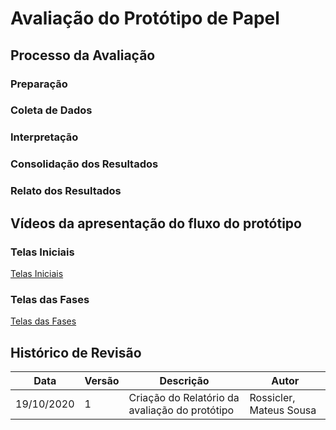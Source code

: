 # Avaliação do Protótipo de Papel

## Processo da Avaliação

### Preparação

### Coleta de Dados

### Interpretação

### Consolidação dos Resultados

### Relato dos Resultados

## Vídeos da apresentação do fluxo do protótipo

### Telas Iniciais

[Telas Iniciais](https://www.youtube.com/watch?v=xxjV5G7GopA)

### Telas das Fases
[Telas das Fases](https://www.youtube.com/watch?v=KPzk1-gzyBo)

## Histórico de Revisão

| Data | Versão| Descrição | Autor |
|----|----|----|----|
| 19/10/2020 | 1 | Criação do Relatório da avaliação do protótipo| Rossicler, Mateus Sousa |